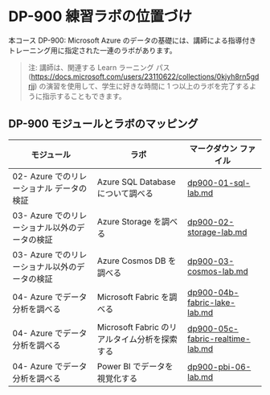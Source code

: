 # DP-900 練習ラボの位置づけ

本コース DP-900: Microsoft Azure のデータの基礎には、講師による指導付きトレーニング用に指定された一連のラボがあります。 

> 注: 講師は、関連する Learn ラーニング パス (https://docs.microsoft.com/users/23110622/collections/0kjyh8rn5gdrjj) の演習を使用して、学生に好きな時間に 1 つ以上のラボを完了するように指示することもできます。 

## DP-900 モジュールとラボのマッピング

| モジュール | ラボ | マークダウン ファイル |
| --- | --- | --- |
| 02- Azure でのリレーショナル データの検証 | Azure SQL Database について調べる | [dp900-01-sql-lab.md](https://github.com/MicrosoftLearning/DP-900T00A-Azure-Data-Fundamentals/blob/master/Instructions/Labs/dp900-01-sql-lab.md) |
| 03- Azure でのリレーショナル以外のデータの検証 | Azure Storage を調べる | [dp900-02-storage-lab.md](https://github.com/MicrosoftLearning/DP-900T00A-Azure-Data-Fundamentals/blob/master/Instructions/Labs/dp900-02-storage-lab.md) |
| 03- Azure でのリレーショナル以外のデータの検証| Azure Cosmos DB を調べる  | [dp900-03-cosmos-lab.md](https://github.com/MicrosoftLearning/DP-900T00A-Azure-Data-Fundamentals/blob/master/Instructions/Labs/dp900-03-cosmos-lab.md) |
| 04- Azure でデータ分析を調べる | Microsoft Fabric を調べる | [dp900-04b-fabric-lake-lab.md](https://github.com/MicrosoftLearning/DP-900T00A-Azure-Data-Fundamentals/blob/master/Instructions/Labs/dp900-04b-fabric-lake-lab.md) |
| 04- Azure でデータ分析を調べる | Microsoft Fabric のリアルタイム分析を探索する | [dp900-05c-fabric-realtime-lab.md](https://github.com/MicrosoftLearning/DP-900T00A-Azure-Data-Fundamentals/blob/master/Instructions/Labs/dp900-05c-fabric-realtime-lab.md) |
| 04- Azure でデータ分析を調べる | Power BI でデータを視覚化する | [dp900-pbi-06-lab.md](https://github.com/MicrosoftLearning/DP-900T00A-Azure-Data-Fundamentals/blob/master/Instructions/Labs/dp900-pbi-06-lab.md) |

